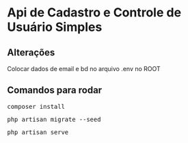 <h1>Api de Cadastro e Controle de Usuário Simples</h1>
<h2>Alterações</h2>
<p>Colocar dados de email e bd no arquivo .env no ROOT</p>
<h2>Comandos para rodar</h2>
<pre>composer install</pre>
<pre>php artisan migrate --seed</pre>
<pre>php artisan serve</pre>
